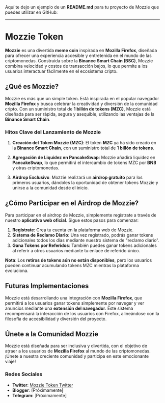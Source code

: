 Aquí te dejo un ejemplo de un **README.md** para tu proyecto de Mozzie que puedes utilizar en GitHub:

---

# Mozzie Token

**Mozzie** es una divertida **meme coin** inspirada en **Mozilla Firefox**, diseñada para ofrecer una experiencia accesible y entretenida en el mundo de las criptomonedas. Construida sobre la **Binance Smart Chain (BSC)**, Mozzie combina velocidad y costos de transacción bajos, lo que permite a los usuarios interactuar fácilmente en el ecosistema cripto.

## ¿Qué es Mozzie?

Mozzie es más que un simple token. Está inspirada en el popular navegador **Mozilla Firefox** y busca celebrar la creatividad y diversión de la comunidad cripto. Con un suministro total de **1 billón de tokens (MZC)**, Mozzie está diseñada para ser rápida, segura y asequible, utilizando las ventajas de la **Binance Smart Chain**.

### Hitos Clave del Lanzamiento de Mozzie

1. **Creación del Token Mozzie (MZC)**: El token **MZC** ya ha sido creado en la **Binance Smart Chain**, con un suministro total de **1 billón de tokens**.
   
2. **Agregación de Liquidez en PancakeSwap**: Mozzie añadirá liquidez en **PancakeSwap**, lo que permitirá el intercambio de tokens MZC por **BNB** y otras criptomonedas.

3. **Airdrop Exclusivo**: Mozzie realizará un **airdrop gratuito** para los primeros usuarios, dándoles la oportunidad de obtener tokens Mozzie y unirse a la comunidad desde el inicio.

## ¿Cómo Participar en el Airdrop de Mozzie?

Para participar en el airdrop de Mozzie, simplemente regístrate a través de nuestro **aplicativo web oficial**. Sigue estos pasos para comenzar:

1. **Regístrate**: Crea tu cuenta en la plataforma web de Mozzie.
2. **Sistema de Reclamo Diario**: Una vez registrado, podrás ganar tokens adicionales todos los días mediante nuestro sistema de "reclamo diario".
3. **Gana Tokens por Referidos**: También puedes ganar tokens adicionales al referir a otros usuarios mediante tu enlace de referido único.

**Nota**: Los **retiros de tokens aún no están disponibles**, pero los usuarios pueden continuar acumulando tokens MZC mientras la plataforma evoluciona.

## Futuras Implementaciones

Mozzie está desarrollando una integración con **Mozilla Firefox**, que permitirá a los usuarios ganar tokens simplemente por navegar y ver anuncios mediante una **extensión del navegador**. Este sistema recompensará la interacción de los usuarios con Firefox, alineándose con la filosofía de accesibilidad y diversión del proyecto.

## Únete a la Comunidad Mozzie

Mozzie está diseñada para ser inclusiva y divertida, con el objetivo de atraer a los usuarios de **Mozilla Firefox** al mundo de las criptomonedas. ¡Únete a nuestra creciente comunidad y participa en este emocionante viaje!

### Redes Sociales

- **Twitter**: [Mozzie Token Twitter](https://x.com/MozzieToken?t=0-wFTLZFKKUn6mz7ANFPdQ&s=09)
- **Blogger**: [Próximamente]
- **Telegram**: [Próximamente]


